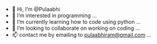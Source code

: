 - 👋 Hi, I’m @Pulaabhi
- 👀 I’m interested in programming ...
- 🌱 I’m currently learning how to code using python ...
- 💞️ I’m looking to collaborate on working on coding ...
- 📫 contact me by emailing to pulaabhiram@gmail.com ...

<!---
Pulaabhi/Pulaabhi is a ✨ special ✨ repository because its `README.md` (this file) appears on your GitHub profile.
You can click the Preview link to take a look at your changes.
--->
